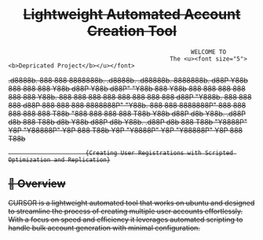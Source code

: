 <s><h1 align=center>     Lightweight Automated Account Creation Tool </h1></s>

                                                        WELCOME TO
                                                  The <u><font size="5"><b>Depricated Project</b></u></font>
<s>
                    .d8888b.      888     888     8888888b.       .d8888b.       .d88888b.      8888888b.  
                   d88P  Y88b     888     888     888   Y88b     d88P  Y88b     d88P" "Y88b     888   Y88b 
                   888    888     888     888     888    888     Y88b.          888     888     888    888 
                   888            888     888     888   d88P      "Y888b.       888     888     888   d88P 
                   888            888     888     8888888P"          "Y88b.     888     888     8888888P"  
                   888    888     888     888     888 T88b             "888     888     888     888 T88b   
                   Y88b  d88P d8b Y88b. .d88P d8b 888  T88b  d8b Y88b  d88P d8b Y88b. .d88P d8b 888  T88b  
                    "Y8888P"  Y8P  "Y88888P"  Y8P 888   T88b Y8P  "Y8888P"  Y8P  "Y88888P"  Y8P 888   T88b

                          {Creating User Registrations with Scripted Optimization and Replication}
<h2>🌟 Overview</h2>
    <p>CURSOR is a lightweight automated tool that works on ubuntu and designed to streamline the process of creating multiple user accounts effortlessly. With a focus on speed and efficiency it leverages automated scripting to handle bulk account generation with minimal configuration.</p></s>
